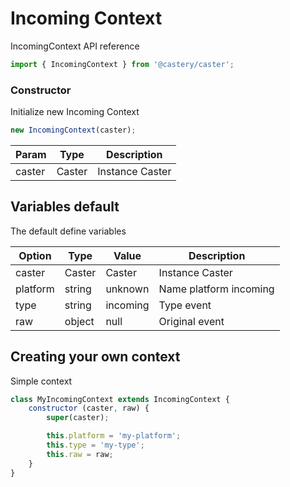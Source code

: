 # Incoming Context
IncomingContext API reference

```js
import { IncomingContext } from '@castery/caster';
```

### Constructor
Initialize new Incoming Context

```js
new IncomingContext(caster);
```

| Param  | Type   | Description     |
|--------|--------|-----------------|
| caster | Caster | Instance Caster |

## Variables default
The default define variables

| Option   | Type   | Value    | Description            |
|----------|--------|----------|------------------------|
| caster   | Caster | Caster   | Instance Caster        |
| platform | string | unknown  | Name platform incoming |
| type     | string | incoming | Type event             |
| raw      | object | null     | Original event         |

## Creating your own context
Simple context
```js
class MyIncomingContext extends IncomingContext {
	constructor (caster, raw) {
		super(caster);

		this.platform = 'my-platform';
		this.type = 'my-type';
		this.raw = raw;
	}
}
```
